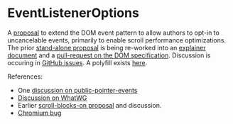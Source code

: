 # EventListenerOptions
A [proposal](https://rawgit.com/RByers/dom/event-listener-options/dom.html#dictionary-eventlisteneroptions) to extend the DOM event pattern to allow authors to opt-in to uncancelable events, primarily to enable scroll performance optimizations.  The prior [stand-alone proposal](https://rbyers.github.io/EventListenerOptions/EventListenerOptions.html) is being re-worked into an [explainer document](https://github.com/RByers/EventListenerOptions/blob/gh-pages/explainer.md) and a [pull-request on the DOM specification](https://github.com/whatwg/dom/pull/82).  Discussion is occuring in [GitHub issues](https://github.com/RByers/EventListenerOptions/issues?q=is%3Aissue).  A polyfill exists [here](https://github.com/dtapuska/async_event_polyfill).

References:
 * One [discussion on public-pointer-events](https://lists.w3.org/Archives/Public/public-pointer-events/2015AprJun/0042.html)
 * [Discussion on WhatWG](https://lists.w3.org/Archives/Public/public-whatwg-archive/2015Jul/0018.html)
 * Earlier [scroll-blocks-on proposal](https://docs.google.com/document/d/1aOQRw76C0enLBd0mCG_-IM6bso7DxXwvqTiRWgNdTn8/edit#heading=h.wi06xpj70hhd) and discussion.
 * [Chromium bug](https://code.google.com/p/chromium/issues/detail?id=489802)
